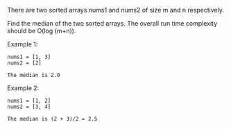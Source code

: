 There are two sorted arrays nums1 and nums2 of size m and n respectively.

Find the median of the two sorted arrays. The overall run time complexity should be O(log (m+n)).

Example 1:

    nums1 = [1, 3]
    nums2 = [2]
    
    The median is 2.0

Example 2:

    nums1 = [1, 2]
    nums2 = [3, 4]
    
    The median is (2 + 3)/2 = 2.5


